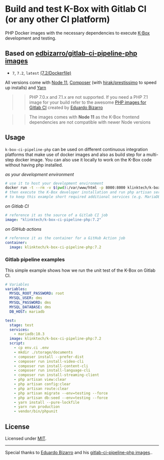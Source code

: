 
# Build and test K-Box with Gitlab CI (or any other CI platform)

PHP Docker images with the necessary dependencies to execute [K-Box](https://github.com/k-box/k-box) development and testing.


## Based on [edbizarro/gitlab-ci-pipeline-php images](https://hub.docker.com/r/edbizarro/gitlab-ci-pipeline-php/)

- ```7```, ```7.2```, ```latest``` [(7.2/Dockerfile)](https://github.com/k-box/k-box-ci-pipeline-php/blob/master/php/7.2/Dockerfile)


All versions come with [Node 11](https://nodejs.org/en/), [Composer](https://getcomposer.org/) (with [hirak/prestissimo](https://github.com/hirak/prestissimo) to speed up installs) and [Yarn](https://yarnpkg.com)

>> PHP 7.0.x and 7.1.x are not supported. If you need a PHP 7.1 image for your build refer to the awesome [PHP images for Gitlab CI](https://github.com/edbizarro/gitlab-ci-pipeline-php) created by [Eduardo Bizarro](https://github.com/edbizarro)


>> The images comes with **Node 11** as the K-Box frontend dependencies are not compatible with newer Node versions

## Usage

`k-box-ci-pipeline-php` can be used on different continuous integration platforms that make use of docker images 
and also as build step for a multi-step docker image. You can also use it locally to work on the K-Box code
without having php installed.

_as your development environment_

```bash
# use it to host your development environment
docker run -t --rm -v $(pwd):/var/www/html -p 8000:8000 klinktech/k-box-ci-pipeline-php:7.2 bash
# then execute the K-Box developer installation and run php artisan serve
# to keep this example short required additional services (e.g. MariaDB/MySQL) are not linked
```

_on Gitlab CI_

```yaml
# reference it as the source of a Gitlab CI job
image: "klinktech/k-box-ci-pipeline-php:7.2"
```

_on GitHub actions_

```yaml
# reference it as the container for a GitHub Action job
container:
  image: klinktech/k-box-ci-pipeline-php:7.2
```


### Gitlab pipeline examples

This simple example shows how we run the unit test of the K-Box on Gitlab CI.

```yaml
# Variables
variables:
  MYSQL_ROOT_PASSWORD: root
  MYSQL_USER: dms
  MYSQL_PASSWORD: dms
  MYSQL_DATABASE: dms
  DB_HOST: mariadb

test:
  stage: test
  services:
    - mariadb:10.3
  image: klinktech/k-box-ci-pipeline-php:7.2
  script:
    - cp env.ci .env
    - mkdir ./storage/documents
    - composer install --prefer-dist
    - composer run install-video-cli
    - composer run install-content-cli
    - composer run install-language-cli
    - composer run install-streaming-client
    - php artisan view:clear
    - php artisan config:clear
    - php artisan route:clear
    - php artisan migrate --env=testing --force
    - php artisan db:seed --env=testing --force
    - yarn install --pure-lockfile
    - yarn run production
    - vendor/bin/phpunit
```

## License

Licensed under [MIT](./LICENSE).


--------

Special thanks to [Eduardo Bizarro](https://github.com/edbizarro) and his [gitlab-ci-pipeline-php images](https://hub.docker.com/r/edbizarro/gitlab-ci-pipeline-php/)..
